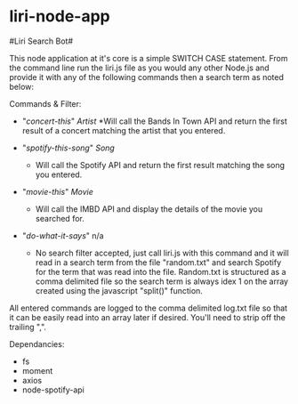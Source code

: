 # liri-node-app

#Liri Search Bot#

This node application at it's core is a simple SWITCH CASE statement.  From the command line run the liri.js file as you would any other Node.js and provide it with any of the following commands then a search term as noted below:

Commands & Filter:
  * "*concert-this*" *Artist*
    *Will call the Bands In Town API and return the first result of a concert matching the artist that you entered.  
      
  - "*spotify-this-song*" *Song*
      - Will call the Spotify API and return the first result matching the song you entered.  
      
  - "*movie-this*" *Movie*
      - Will call the IMBD API and display the details of the movie you searched for.  
    
  - "*do-what-it-says*" n/a
      - No search filter accepted, just call liri.js with this command and it will read in a search term from the file "random.txt" and search Spotify for the term that was read into the file.  Random.txt is structured as a comma delimited file so the search term is always idex 1 on the array created using the javascript "split()" function.  
      
 All entered commands are logged to the comma delimited log.txt file so that it can be easily read into an array later if desired.  You'll need to strip off the trailing ",".  
 
 
Dependancies:
- fs
- moment
- axios
- node-spotify-api


      
  
  
